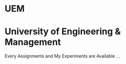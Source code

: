 # UEM
# University of Engineering & Management 
Every Assignments and My Experiments are Available ...
